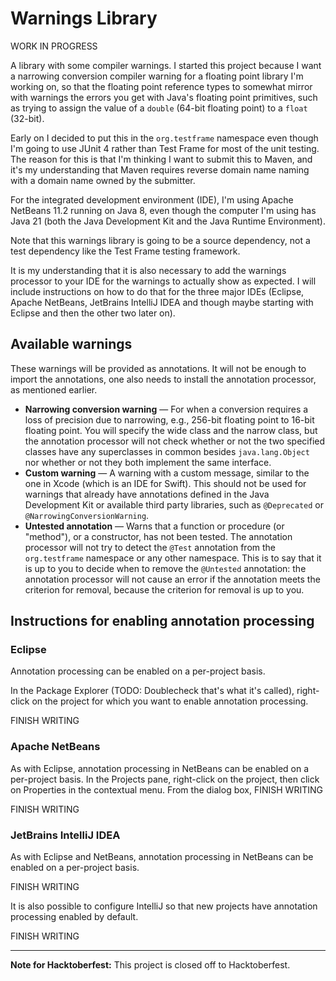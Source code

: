 # Warnings Library

WORK IN PROGRESS

A library with some compiler warnings. I started this project because I want a 
narrowing conversion compiler warning for a floating point library I'm working 
on, so that the floating point reference types to somewhat mirror with warnings 
the errors you get with Java's floating point primitives, such as trying to 
assign the value of a `double` (64-bit floating point) to a `float` (32-bit).

Early on I decided to put this in the `org.testframe` namespace even though I'm 
going to use JUnit 4 rather than Test Frame for most of the unit testing. The 
reason for this is that I'm thinking I want to submit this to Maven, and it's my 
understanding that Maven requires reverse domain name naming with a domain name 
owned by the submitter.

For the integrated development environment (IDE), I'm using Apache NetBeans 11.2 
running on Java 8, even though the computer I'm using has Java 21 (both the Java 
Development Kit and the Java Runtime Environment).

Note that this warnings library is going to be a source dependency, not a test 
dependency like the Test Frame testing framework.

It is my understanding that it is also necessary to add the warnings processor 
to your IDE for the warnings to actually show as expected. I will include 
instructions on how to do that for the three major IDEs (Eclipse, Apache 
NetBeans, JetBrains IntelliJ IDEA and though maybe starting with Eclipse and 
then the other two later on).

## Available warnings

These warnings will be provided as annotations. It will not be enough to import 
the annotations, one also needs to install the annotation processor, as 
mentioned earlier.

* **Narrowing conversion warning** &mdash; For when a conversion requires a loss 
of precision due to narrowing, e.g., 256-bit floating point to 16-bit floating 
point. You will specify the wide class and the narrow class, but the annotation 
processor will not check whether or not the two specified classes have any 
superclasses in common besides `java.lang.Object` nor whether or not they both 
implement the same interface.
* **Custom warning** &mdash; A warning with a custom message, similar to the one 
in Xcode (which is an IDE for Swift). This should not be used for warnings that 
already have annotations defined in the Java Development Kit or available third 
party libraries, such as `@Deprecated` or `@NarrowingConversionWarning`.
* **Untested annotation** &mdash; Warns that a function or procedure (or 
"method"), or a constructor, has not been tested. The annotation processor will 
not try to detect the `@Test` annotation from the `org.testframe` namespace or 
any other namespace. This is to say that it is up to you to decide when to 
remove the `@Untested` annotation: the annotation processor will not cause an 
error if the annotation meets the criterion for removal, because the criterion 
for removal is up to you.

## Instructions for enabling annotation processing

### Eclipse

Annotation processing can be enabled on a per-project basis.

In the Package Explorer (TODO: Doublecheck that's what it's called), right-click 
on the project for which you want to enable annotation processing.

FINISH WRITING

### Apache NetBeans

As with Eclipse, annotation processing in NetBeans can be enabled on a 
per-project basis. In the Projects pane, right-click on the project, then click 
on Properties in the contextual menu. From the dialog box, FINISH WRITING

FINISH WRITING

### JetBrains IntelliJ IDEA

As with Eclipse and NetBeans, annotation processing in NetBeans can be enabled 
on a per-project basis. 

FINISH WRITING

It is also possible to configure IntelliJ so that new projects have annotation 
processing enabled by default.

FINISH WRITING

----

**Note for Hacktoberfest:** This project is closed off to Hacktoberfest.
